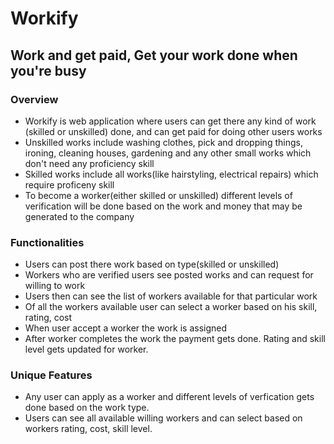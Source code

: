 # Workify

## Work and get paid, Get your work done when you're busy

### Overview
* Workify is web application where users can get there any kind of work (skilled or unskilled) done, and can get paid for doing other users works
* Unskilled works include washing clothes, pick and dropping things, ironing, cleaning houses, gardening and any other small works which don't need any proficiency skill
* Skilled works include all works(like hairstyling, electrical repairs) which require proficeny skill
* To become a worker(either skilled or unskilled) different levels of verification will be done based on the work and money that may be generated to the company
### Functionalities
* Users can post there work based on type(skilled or unskilled)
* Workers who are verified users see posted works and can request for willing to work
* Users then can see the list of workers available for that particular work
* Of all the workers available user can select a worker based on his skill, rating, cost
* When user accept a worker the work is assigned
* After worker completes the work the payment gets done. Rating and skill level gets updated for worker.
### Unique Features
* Any user can apply as a worker and different levels of verfication gets done based on the work type.
* Users can see all available willing workers and can select based on workers rating, cost, skill level.

